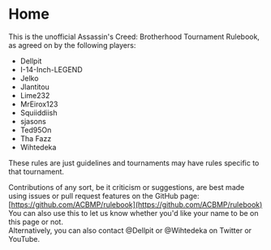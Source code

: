 # Home

This is the unofficial Assassin's Creed: Brotherhood Tournament Rulebook, as agreed on by the following players:

* Dellpit
* I-14-Inch-LEGEND
* Jelko
* Jlantitou
* Lime232
* MrEirox123
* Squiiddiish
* sjasons
* Ted95On
* Tha Fazz
* Wihtedeka

These rules are just guidelines and tournaments may have rules specific to that tournament.

Contributions of any sort, be it criticism or suggestions, are best made using issues or pull request features on the GitHub page: [https://github.com/ACBMP/rulebook](https://github.com/ACBMP/rulebook)  
You can also use this to let us know whether you'd like your name to be on this page or not.  
Alternatively, you can also contact @Dellpit or @Wihtedeka on Twitter or YouTube.



